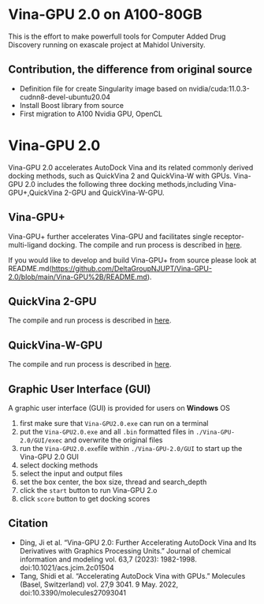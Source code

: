 # Vina-GPU 2.0 on A100-80GB 
This is the effort to make powerfull tools for Computer Added Drug Discovery running on exascale project at Mahidol University.
## Contribution, the difference from original source
- Definition file for create Singularity image based on nvidia/cuda:11.0.3-cudnn8-devel-ubuntu20.04
- Install Boost library from source
- First migration to A100 Nvidia GPU, OpenCL
# Vina-GPU 2.0
Vina-GPU 2.0 accelerates AutoDock Vina and its related commonly derived docking methods, such as QuickVina 2 and QuickVina-W with GPUs.
Vina-GPU 2.0 includes the following three docking methods,including Vina-GPU+,QuickVina 2-GPU and QuickVina-W-GPU.

## Vina-GPU+
Vina-GPU+ further accelerates Vina-GPU and facilitates single receptor-multi-ligand docking.
The compile and run process is described in [here](https://github.com/DeltaGroupNJUPT/Vina-GPU-2.0/tree/main/Vina-GPU%2B).

If you would like to develop and build Vina-GPU+ from source please look at README.md(https://github.com/DeltaGroupNJUPT/Vina-GPU-2.0/blob/main/Vina-GPU%2B/README.md).

## QuickVina 2-GPU
The compile and run process is described in [here](https://github.com/DeltaGroupNJUPT/QuickVina2-GPU).

## QuickVina-W-GPU
The compile and run process is described in [here](https://github.com/DeltaGroupNJUPT/QVina-W-GPU).

## Graphic User Interface (GUI)
A graphic user interface (GUI) is provided for users on **Windows** OS
1. first make sure that  `Vina-GPU2.0.exe` can run on a terminal
2. put the `Vina-GPU2.0.exe` and all `.bin` formatted files in `./Vina-GPU-2.0/GUI/exec` and overwrite the original files
3. run the `Vina-GPU2.0.exe`file within  `./Vina-GPU-2.0/GUI` to start up the Vina-GPU 2.0 GUI
4. select docking methods
5. select the input and output files
6. set the box center, the box size, thread and search_depth
7. click the `start` button to run Vina-GPU 2.o
8. click `score` button to get docking scores

## Citation
* Ding, Ji et al. “Vina-GPU 2.0: Further Accelerating AutoDock Vina and Its Derivatives with Graphics Processing Units.” Journal of chemical information and modeling vol. 63,7 (2023): 1982-1998. doi:10.1021/acs.jcim.2c01504
* Tang, Shidi et al. “Accelerating AutoDock Vina with GPUs.” Molecules (Basel, Switzerland) vol. 27,9 3041. 9 May. 2022, doi:10.3390/molecules27093041
